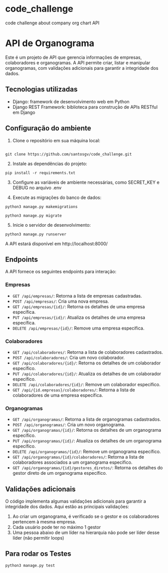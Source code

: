 # code_challenge
code challenge about company org chart API


# API de Organograma

Este é um projeto de API que gerencia informações de empresas, colaboradores e organogramas. A API permite criar, listar e manipular organogramas, com validações adicionais para garantir a integridade dos dados.

## Tecnologias utilizadas

- Django: framework de desenvolvimento web em Python
- Django REST Framework: biblioteca para construção de APIs RESTful em Django

## Configuração do ambiente

1. Clone o repositório em sua máquina local:

~~~linux

git clone https://github.com/santosgv/code_challenge.git

~~~
2. Instale as dependências do projeto:

~~~linux
pip install -r requirements.txt
~~~

3. Configure as variáveis de ambiente necessárias, como SECRET_KEY e DEBUG no arquivo .env


4. Execute as migrações do banco de dados:

~~~linux
python3 manage.py makemigrations

python3 manage.py migrate
~~~

5. Inicie o servidor de desenvolvimento:

~~~linux
python3 manage.py runserver
~~~

A API estará disponível em http://localhost:8000/

## Endpoints

A API fornece os seguintes endpoints para interação:

### Empresas

- `GET /api/empresas/`: Retorna a lista de empresas cadastradas.
- `POST /api/empresas/`: Cria uma nova empresa.
- `GET /api/empresas/{id}/`: Retorna os detalhes de uma empresa específica.
- `PUT /api/empresas/{id}/`: Atualiza os detalhes de uma empresa específica.
- `DELETE /api/empresas/{id}/`: Remove uma empresa específica.

### Colaboradores

- `GET /api/colaboradores/`: Retorna a lista de colaboradores cadastrados.
- `POST /api/colaboradores/`: Cria um novo colaborador.
- `GET /api/colaboradores/{id}/`: Retorna os detalhes de um colaborador específico.
- `PUT /api/colaboradores/{id}/`: Atualiza os detalhes de um colaborador específico.
- `DELETE /api/colaboradores/{id}/`: Remove um colaborador específico.
- `GET /api/{id.empresas}/colaboradores/`: Retorna a lista de colaboradores de uma empresa específica.

### Organogramas

- `GET /api/organogramas/`: Retorna a lista de organogramas cadastrados.
- `POST /api/organogramas/`: Cria um novo organograma.
- `GET /api/organogramas/{id}/`: Retorna os detalhes de um organograma específico.
- `PUT /api/organogramas/{id}/`: Atualiza os detalhes de um organograma específico.
- `DELETE /api/organogramas/{id}/`: Remove um organograma específico.
- `GET /api/organogramas/{id}/colaboradores/`: Retorna a lista de colaboradores associados a um organograma específico.
- `GET /api/organogramas/{id}/gestores_diretos/`: Retorna os detalhes do gestor direto de um organograma específico.

## Validações adicionais

O código implementa algumas validações adicionais para garantir a integridade dos dados. Aqui estão as principais validações:

1. Ao criar um organograma, é verificado se o gestor e os colaboradores pertencem à mesma empresa.
2. Cada usuário pode ter no máximo 1 gestor
3. Uma pessoa abaixo de um líder na hierarquia não pode ser líder desse líder (não permitir loops)

## Para rodar os Testes

~~~linux
python3 manage.py test
~~~